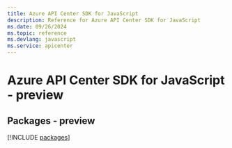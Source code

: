 ```yaml
---
title: Azure API Center SDK for JavaScript
description: Reference for Azure API Center SDK for JavaScript
ms.date: 09/26/2024
ms.topic: reference
ms.devlang: javascript
ms.service: apicenter
---
```

# Azure API Center SDK for JavaScript - preview
## Packages - preview
[!INCLUDE [packages](api-center-index.md)]